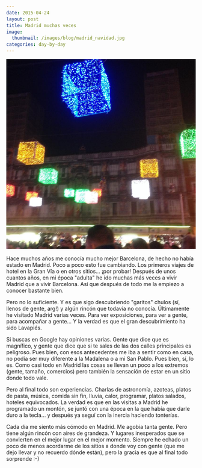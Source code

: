 ```yaml
---
date: 2015-04-24
layout: post
title: Madrid muchas veces
image:
  thumbnail: /images/blog/madrid_navidad.jpg
categories: day-by-day
---
```

[![Visitas a Madrid - Miky - Miguel](/images/blog/madrid_navidad.jpg)](/images/blog/madrid_navidad.jpg)

Hace muchos años me conocía mucho mejor Barcelona, de hecho no había estado en Madrid. Poco a poco esto fue cambiando. Los primeros viajes de hotel en la Gran Vía o en otros sitios... ¡por probar! Después de unos cuantos años, en mi época "adulta" he ido muchas más veces a vivir Madrid que a vivir Barcelona. Así que después de todo me la empiezo a conocer bastante bien.

Pero no lo suficiente. Y es que sigo descubriendo "garitos" chulos (sí, llenos de gente, arg!) y algún rincón que todavía no conocía. Últimamente he visitado Madrid varias veces. Para ver exposiciones, para ver a gente, para acompañar a gente... Y la verdad es que el gran descubrimiento ha sido Lavapiés.

Si buscas en Google hay opiniones varias. Gente que dice que es magnífico, y gente que dice que si te sales de las dos calles principales es peligroso. Pues bien, con esos antecedentes me iba a sentir como en casa, no podía ser muy diferente a la Madalena o a mi San Pablo. Pues bien, sí, lo es. Como casi todo en Madrid las cosas se llevan un poco a los extremos (gente, tamaño, comercios) pero también la sensación de estar en un sitio donde todo vale.

Pero al final todo son experiencias. Charlas de astronomía, azoteas, platos de pasta, música, comida sin fin, lluvia, calor, programar, platos salados, hoteles equivocados. La verdad es que en las visitas a Madrid he programado un montón, se juntó con una época en la que había que darle duro a la tecla... y después ya seguí con la inercia haciendo tonterías.

Cada día me siento más cómodo en Madrid. Me agobia tanta gente. Pero tiene algún rincón con aires de grandeza. Y lugares inesperados que se convierten en el mejor lugar en el mejor momento. Siempre he echado un poco de menos acordarme de los sitios a donde voy con gente (que me dejo llevar y no recuerdo dónde están), pero la gracia es que al final todo sorprende :-)
